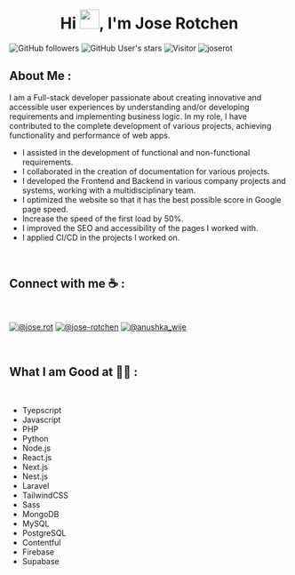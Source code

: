 <h1 align="center">Hi <img src="https://media.giphy.com/media/hvRJCLFzcasrR4ia7z/giphy.gif" width="35">, I'm Jose Rotchen</h1>

![GitHub followers](https://img.shields.io/github/followers/joserot?style=social) ![GitHub User's stars](https://img.shields.io/github/stars/joserot?style=social) ![Visitor](https://visitor-badge.laobi.icu/badge?page_id=joserot.repoName) <img src="https://komarev.com/ghpvc/?username=joserot" alt="joserot" />

## About Me :

I am a Full-stack developer passionate about creating innovative and accessible user experiences by understanding and/or developing requirements and implementing business logic. In my role, I have contributed to the complete development of various projects, achieving functionality and performance of web apps.

- I assisted in the development of functional and non-functional requirements.
- I collaborated in the creation of documentation for various projects.
- I developed the Frontend and Backend in various company projects and systems, working with a multidisciplinary team.
- I optimized the website so that it has the best possible score in Google page speed.
- Increase the speed of the first load by 50%.
- I improved the SEO and accessibility of the pages I worked with.
- I applied CI/CD in the projects I worked on.

<br>

## Connect with me ☕ :

<br>

[![@jose.rot](https://img.icons8.com/fluency/48/000000/instagram-new.png "@jose.rot")](https://www.instagram.com/jose.rot/)  [![@jose-rotchen](https://img.icons8.com/fluency/48/000000/linkedin.png "@jose-rotchen")](https://www.linkedin.com/in/jose-rotchen/) [![@anushka_wije](https://img.icons8.com/fluency/48/000000/twitter-squared.png "@anushka_wije")](https://twitter.com/josemariarot) 

<br>

## What I am Good at 🧑‍💻 :

<br>

- Tyepscript
- Javascript
- PHP
- Python
- Node.js
- React.js
- Next.js
- Nest.js
- Laravel
- TailwindCSS
- Sass
- MongoDB
- MySQL
- PostgreSQL
- Contentful
- Firebase
- Supabase

